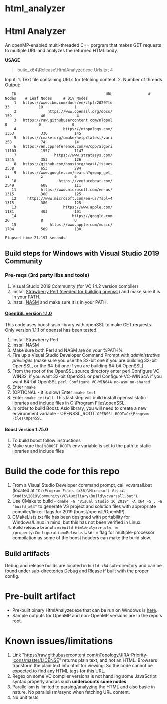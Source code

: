# html_analyzer

# Html Analyzer

An openMP-enabled multi-threaded C++ porgram that makes GET requests to multiple URL and analyzes the returned HTML body. 

**USAGE**

> build_x64\Release\HtmlAnalyzer.exe Urls.txt 4

Input:
    1. Text file containing URLs for fetching content.
    2. Number of threads
Output:
```
   ID                                        URL                # Nodes    # Leaf Nodes     # Div Nodes
    1   https://www.ibm.com/docs/en/ztpf/2020?to                     33             19              1
    2              https://www.openssl.org/docs/                    159             46              4
    3   https://raw.githubusercontent.com/nTopol                      0              0              0
    4                     https://ntopology.com/                   1353            330            145
    5   https://cmake.org/cmake/help/latest/vari                    258             74             14
    6   https://en.cppreference.com/w/cpp/algori                  11103           1557           1147
    7                 https://www.stratasys.com/                   1245            353            126
    8   https://github.com/boostorg/beast/issues                   2538            653            294
    9   https://www.google.com/search?q=omp_get_                     11              2              0
   10                   https://venturebeat.com/                   2549            608            111
   11           https://www.microsoft.com/en-us/                   1315            380            125
   12     https://www.microsoft.com/en-us/?spl=4                   1315            380            125
   13                     https://www.apple.com/                   1181            403            101
   14                         https://google.com                     20              8              0
   15               https://www.apple.com/music/                   1704            509            180

Elapsed time 21.197 seconds
```

## Build steps for Windows with Visual Studio 2019 Community

### Pre-reqs (3rd party libs and tools)
1. Visual Studio 2019 Community (for VC 14.2 version compiler)
2. Install [Strawberry Perl (needed for building openssl)](https://strawberryperl.com/) and make sure it is in your PATH.
3. Install [NASM](https://www.nasm.us/) and make sure it is in your PATH.

#### [OpenSSL version 1.1.0](https://www.openssl.org/)
This code uses boost::asio library with openSSL to make GET requests. Only version 1.1.1 of openssl has been tested.  

1. Install Strawberry Perl
2. Install NASM
3. Make sure both Perl and NASM are on your %PATH%
4. Fire up a Visual Studio Developer Command Prompt with *administrative privileges* (make sure you use the 32-bit one if you are building 32-bit OpenSSL, or the 64-bit one if you are building 64-bit OpenSSL)
5. From the root of the OpenSSL source directory enter perl Configure VC-WIN32, if you want 32-bit OpenSSL or perl Configure VC-WIN64A if you want 64-bit OpenSSL
     ```perl Configure VC-WIN64A no-asm no-shared```
6. Enter `nmake`
7. (OPTIONAL - it is slow) Enter `nmake test`
8. Enter `nmake install`.  This last step will build install openssl static libraries and include files in C:\Program Files\openSSL.
9. In order to build Boost::Asio library, you will need to create a new environment variable - OPENSSL_ROOT. 
   `OPENSSL_ROOT=C:\Program Files\OpenSSL`
#### Boost version 1.75.0
1. To build boost follow instructions
2. Make sure that `%BOOST_ROOT%` env variable is set to the path to static libraries and include files

# Build the code for this repo
1. From a Visual Studio Developer command prompt, call vcvarsall.bat (located at `"C:\Program Files (x86)\Microsoft Visual Studio\2019\Community\VC\Auxiliary\Build\vcvarsall.bat"`).
2. Use CMake to build - `cmake -G "Visual Studio 16 2019" -A x64 -S . -B "build_x64"` to generate VS project and solution files with appropriate compiler/linker flags for 2019 (boost/opensll/OpenMP). 
3. CMakeLists.txt file has been designed with portability for Windows/Linux in mind, but this has not been verified in Linux.
4. Build release branch: `msbuild HtmlAnalyzer.sln -m /property:Configuration=Release`. Use `-m` flag  for multiple-processor compilation as some of the boost headers can make the build slow.

## Build artifacts
Debug and release builds are located in `build_x64` sub-directory and can be found under sub-directories Debug and Rlease if built with the proper config. 

# Pre-built artifact
- Pre-built binary HtmlAnalyzer.exe that can be run on Windows is [here](https://github.com/jaySJ/html_analyzer/releases/tag/0.0).
- Sample outputs for OpenMP and non-OpenMP versions are in the repo's root.

# Known issues/limitations
1. Link "https://raw.githubusercontent.com/nTopology/JIRA-Priority-Icons/master/LICENSE" returns plain text, and not an HTML. Browsers transform the plain text into html for viewing. So the code cannot be expected to find any HTML tags for this URL.
2. Regex on some VC compiler versions is not handling some JavaScript syntax properly and as such **undercounts some nodes**.
3. Parallelism is limited to parsing/analyzing the HTML and also basic in nature. No parallelism/async when fetching URL content.
5. No unit tests


